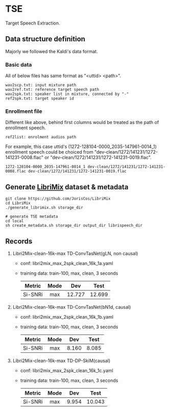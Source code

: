 # TSE
Target Speech Extraction.

## Data structure definition
Majorly we followed the Kaldi's data format.

### Basic data
All of below files has same format as "\<uttid> \<path>".

    wav2scp.txt: input mixture path
    wav2ref.txt: reference target speech path
    wav2spk.txt: speaker list in mixture, connected by "-"
    ref2spk.txt: target speaker id

### Enrollment file
Different like above, behind first columns would be treated as the path of enrollment speech.

    ref2list: enrolment audios path

For example, this case uttid's (1272-128104-0000_2035-147961-0014_1) enrollment speech could be choiced from "dev-clean/1272/141231/1272-141231-0008.flac" or "dev-clean/1272/141231/1272-141231-0019.flac".
    
    1272-128104-0000_2035-147961-0014_1 dev-clean/1272/141231/1272-141231-0008.flac dev-clean/1272/141231/1272-141231-0019.flac

## Generate [LibriMix](https://github.com/JorisCos/LibriMix) dataset & metadata

    git clone https://github.com/JorisCos/LibriMix
    cd LibriMix 
    ./generate_librimix.sh storage_dir

    # generate TSE metadata
    cd local
    sh create_metadata.sh storage_dir output_dir librispeech_dir

## Records

1. Libri2Mix-clean-16k-max TD-ConvTasNet(gLN, non causal)
    - conf: libri2mix_max_2spk_clean_16k_1a.yaml
    - training data: train-100, max, clean, 3 seconds

        | Metric | Mode | Dev | Test |
        |:---:|:---:|:---:|:---:|
        | Si-SNRi | max | 12.727 | 12.699 |

2. Libri2Mix-clean-16k-max TD-ConvTasNet(bN1d, causal)
    - conf: libri2mix_max_2spk_clean_16k_1b.yaml
    - training data: train-100, max, clean, 3 seconds

        | Metric | Mode | Dev | Test |
        |:---:|:---:|:---:|:---:|
        | Si-SNRi | max | 8.160 | 8.085 |

3. Libri2Mix-clean-16k-max TD-DP-SkiM(causal)
    - conf: libri2mix_max_2spk_clean_16k_1c.yaml
    - training data: train-100, max, clean, 3 seconds

        | Metric | Mode | Dev | Test |
        |:---:|:---:|:---:|:---:|
        | Si-SNRi | max | 9.954 | 10.043 |
